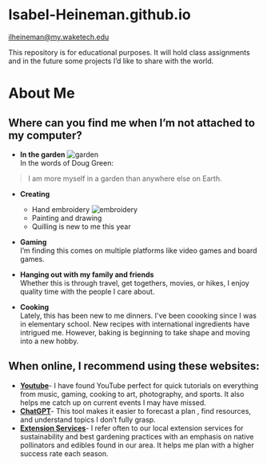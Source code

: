 # Isabel-Heineman.github.io
ilheineman@my.waketech.edu

This repository is for educational purposes. It will hold class assignments and in the future some projects I’d like to share with the world.

# **About Me**

## Where can you find me when I’m not attached to my computer?

* __In the garden__
![garden](https://dev.mos.cms.futurecdn.net/JvbeUXjvJAdLnMUAM9UtgQ.jpg)  
	In the words of Doug Green:

>	I am more myself in a garden than anywhere else on Earth.
	
* __Creating__

  * Hand embroidery
  ![embroidery](https://d2culxnxbccemt.cloudfront.net/craft/content/uploads/2020/07/31212335/embroider-flowers-001.jpg)  
  * Painting and drawing  
  * Quilling is new to me this year 
* __Gaming__  
	 I’m finding this comes on multiple platforms like video games and board games. 
* __Hanging out with my family and friends__  
	 Whether this is through travel, get togethers, movies, or hikes, I enjoy quality time with the people I care about.
* __Cooking__  
	 Lately, this has been new to me dinners. I've been coooking since I was in elementary school. New recipes with international ingredients have intrigued me. However, baking is beginning to take shape and moving into a new hobby.

## When online, I recommend using these websites:
* [__Youtube__](https://www.youtube.com/)- I have found YouTube perfect for quick tutorials on everything from music, gaming, cooking to art, photography, and sports. It also helps me catch up on current events I may have missed.
* [__ChatGPT__]( https://chatgpt.com/)- This tool makes it easier to forecast a plan , find resources, and understand topics I don’t fully grasp. 
* [__Extension Services__](https://emgv.ces.ncsu.edu/)- I refer often to our local extension services for sustainability and best gardening practices with an emphasis on native pollinators and edibles found in our area. It helps me plan with a higher success rate each season.
	
	

